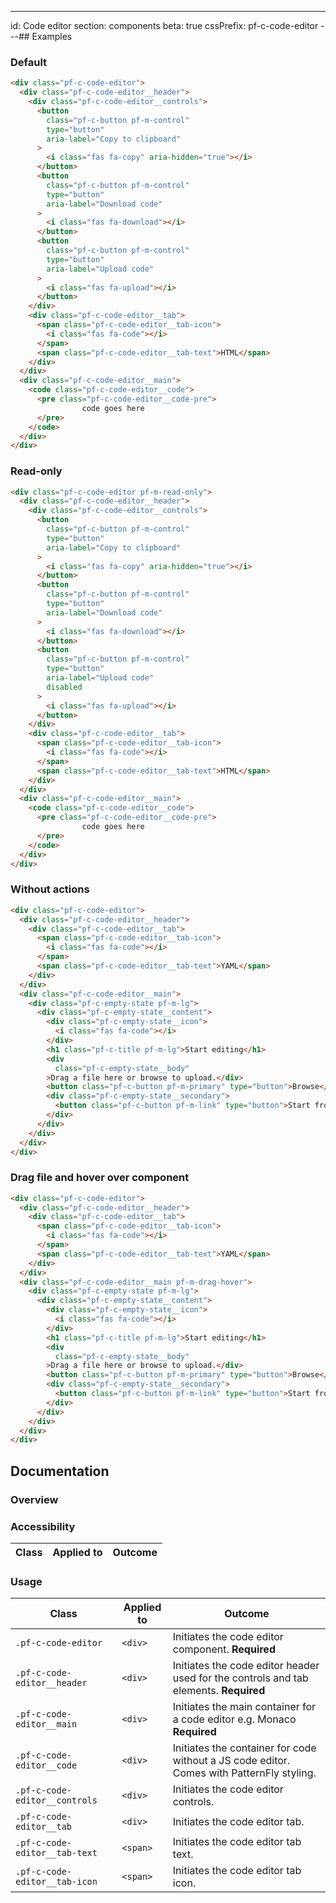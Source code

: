 ---
id: Code editor
section: components
beta: true
cssPrefix: pf-c-code-editor
---## Examples

### Default

```html
<div class="pf-c-code-editor">
  <div class="pf-c-code-editor__header">
    <div class="pf-c-code-editor__controls">
      <button
        class="pf-c-button pf-m-control"
        type="button"
        aria-label="Copy to clipboard"
      >
        <i class="fas fa-copy" aria-hidden="true"></i>
      </button>
      <button
        class="pf-c-button pf-m-control"
        type="button"
        aria-label="Download code"
      >
        <i class="fas fa-download"></i>
      </button>
      <button
        class="pf-c-button pf-m-control"
        type="button"
        aria-label="Upload code"
      >
        <i class="fas fa-upload"></i>
      </button>
    </div>
    <div class="pf-c-code-editor__tab">
      <span class="pf-c-code-editor__tab-icon">
        <i class="fas fa-code"></i>
      </span>
      <span class="pf-c-code-editor__tab-text">HTML</span>
    </div>
  </div>
  <div class="pf-c-code-editor__main">
    <code class="pf-c-code-editor__code">
      <pre class="pf-c-code-editor__code-pre">
                code goes here
      </pre>
    </code>
  </div>
</div>

```

### Read-only

```html
<div class="pf-c-code-editor pf-m-read-only">
  <div class="pf-c-code-editor__header">
    <div class="pf-c-code-editor__controls">
      <button
        class="pf-c-button pf-m-control"
        type="button"
        aria-label="Copy to clipboard"
      >
        <i class="fas fa-copy" aria-hidden="true"></i>
      </button>
      <button
        class="pf-c-button pf-m-control"
        type="button"
        aria-label="Download code"
      >
        <i class="fas fa-download"></i>
      </button>
      <button
        class="pf-c-button pf-m-control"
        type="button"
        aria-label="Upload code"
        disabled
      >
        <i class="fas fa-upload"></i>
      </button>
    </div>
    <div class="pf-c-code-editor__tab">
      <span class="pf-c-code-editor__tab-icon">
        <i class="fas fa-code"></i>
      </span>
      <span class="pf-c-code-editor__tab-text">HTML</span>
    </div>
  </div>
  <div class="pf-c-code-editor__main">
    <code class="pf-c-code-editor__code">
      <pre class="pf-c-code-editor__code-pre">
                code goes here
      </pre>
    </code>
  </div>
</div>

```

### Without actions

```html
<div class="pf-c-code-editor">
  <div class="pf-c-code-editor__header">
    <div class="pf-c-code-editor__tab">
      <span class="pf-c-code-editor__tab-icon">
        <i class="fas fa-code"></i>
      </span>
      <span class="pf-c-code-editor__tab-text">YAML</span>
    </div>
  </div>
  <div class="pf-c-code-editor__main">
    <div class="pf-c-empty-state pf-m-lg">
      <div class="pf-c-empty-state__content">
        <div class="pf-c-empty-state__icon">
          <i class="fas fa-code"></i>
        </div>
        <h1 class="pf-c-title pf-m-lg">Start editing</h1>
        <div
          class="pf-c-empty-state__body"
        >Drag a file here or browse to upload.</div>
        <button class="pf-c-button pf-m-primary" type="button">Browse</button>
        <div class="pf-c-empty-state__secondary">
          <button class="pf-c-button pf-m-link" type="button">Start from scratch</button>
        </div>
      </div>
    </div>
  </div>
</div>

```

### Drag file and hover over component

```html
<div class="pf-c-code-editor">
  <div class="pf-c-code-editor__header">
    <div class="pf-c-code-editor__tab">
      <span class="pf-c-code-editor__tab-icon">
        <i class="fas fa-code"></i>
      </span>
      <span class="pf-c-code-editor__tab-text">YAML</span>
    </div>
  </div>
  <div class="pf-c-code-editor__main pf-m-drag-hover">
    <div class="pf-c-empty-state pf-m-lg">
      <div class="pf-c-empty-state__content">
        <div class="pf-c-empty-state__icon">
          <i class="fas fa-code"></i>
        </div>
        <h1 class="pf-c-title pf-m-lg">Start editing</h1>
        <div
          class="pf-c-empty-state__body"
        >Drag a file here or browse to upload.</div>
        <button class="pf-c-button pf-m-primary" type="button">Browse</button>
        <div class="pf-c-empty-state__secondary">
          <button class="pf-c-button pf-m-link" type="button">Start from scratch</button>
        </div>
      </div>
    </div>
  </div>
</div>

```

## Documentation

### Overview

### Accessibility

| Class | Applied to | Outcome |
| ----- | ---------- | ------- |

### Usage

| Class                         | Applied to | Outcome                                                                                   |
| ----------------------------- | ---------- | ----------------------------------------------------------------------------------------- |
| `.pf-c-code-editor`           | `<div>`    | Initiates the code editor component. **Required**                                         |
| `.pf-c-code-editor__header`   | `<div>`    | Initiates the code editor header used for the controls and tab elements. **Required**     |
| `.pf-c-code-editor__main`     | `<div>`    | Initiates the main container for a code editor e.g. Monaco **Required**                   |
| `.pf-c-code-editor__code`     | `<div>`    | Initiates the container for code without a JS code editor. Comes with PatternFly styling. |
| `.pf-c-code-editor__controls` | `<div>`    | Initiates the code editor controls.                                                       |
| `.pf-c-code-editor__tab`      | `<div>`    | Initiates the code editor tab.                                                            |
| `.pf-c-code-editor__tab-text` | `<span>`   | Initiates the code editor tab text.                                                       |
| `.pf-c-code-editor__tab-icon` | `<span>`   | Initiates the code editor tab icon.                                                       |
